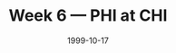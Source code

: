 ---
layout: game
title: Week 6 — PHI at CHI
season: 1999
game_id: 1999_06_PHI_CHI
week: 6
date: 1999-10-17
home_team: CHI
away_team: PHI
final_home: 
final_away: 
pbp_url: /assets/data/pbp/1999/1999_06_PHI_CHI.csv.gz
---
